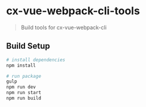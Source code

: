# cx-vue-webpack-cli-tools

> Build tools for cx-vue-webpack-cli

## Build Setup

``` bash
# install dependencies
npm install

# run package
gulp
npm run dev
npm run start
npm run build
